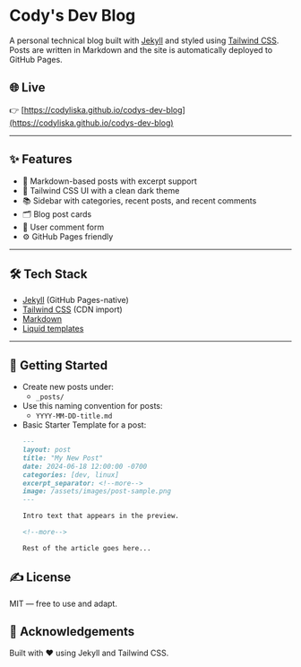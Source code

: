# Cody's Dev Blog

A personal technical blog built with [Jekyll](https://jekyllrb.com) and styled using [Tailwind CSS](https://tailwindcss.com). Posts are written in Markdown and the site is automatically deployed to GitHub Pages.

## 🌐 Live

👉 [https://codyliska.github.io/codys-dev-blog](https://codyliska.github.io/codys-dev-blog)

---

## ✨ Features

- 📖 Markdown-based posts with excerpt support
- 🎨 Tailwind CSS UI with a clean dark theme
- 📚 Sidebar with categories, recent posts, and recent comments
- 🗂 Blog post cards
- 💬 User comment form
- ⚙️ GitHub Pages friendly

---

## 🛠 Tech Stack

- [Jekyll](https://jekyllrb.com) (GitHub Pages-native)
- [Tailwind CSS](https://tailwindcss.com) (CDN import)
- [Markdown](https://daringfireball.net/projects/markdown/)
- [Liquid templates](https://shopify.github.io/liquid/)

---

## 🚀 Getting Started

- Create new posts under: 
  - `_posts/`
- Use this naming convention for posts:
  - `YYYY-MM-DD-title.md`
- Basic Starter Template for a post:
  ```markdown
  ---
  layout: post
  title: "My New Post"
  date: 2024-06-18 12:00:00 -0700
  categories: [dev, linux]
  excerpt_separator: <!--more-->
  image: /assets/images/post-sample.png
  ---
  
  Intro text that appears in the preview.
  
  <!--more-->
  
  Rest of the article goes here...
  ```

## ✍️ License

MIT — free to use and adapt.

## 🤝 Acknowledgements

Built with ❤️ using Jekyll and Tailwind CSS.

